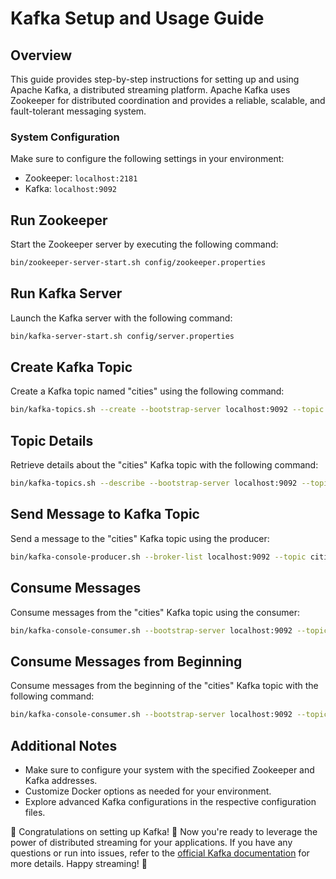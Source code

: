# Kafka Setup and Usage Guide

## Overview
This guide provides step-by-step instructions for setting up and using Apache Kafka, a distributed streaming platform. Apache Kafka uses Zookeeper for distributed coordination and provides a reliable, scalable, and fault-tolerant messaging system.

### System Configuration
Make sure to configure the following settings in your environment:

- Zookeeper: `localhost:2181`
- Kafka: `localhost:9092`


## Run Zookeeper
Start the Zookeeper server by executing the following command:

```bash
bin/zookeeper-server-start.sh config/zookeeper.properties
```

## Run Kafka Server
Launch the Kafka server with the following command:

```bash
bin/kafka-server-start.sh config/server.properties
```

## Create Kafka Topic
Create a Kafka topic named "cities" using the following command:

```bash
bin/kafka-topics.sh --create --bootstrap-server localhost:9092 --topic cities
```

## Topic Details
Retrieve details about the "cities" Kafka topic with the following command:

```bash
bin/kafka-topics.sh --describe --bootstrap-server localhost:9092 --topic cities
```

## Send Message to Kafka Topic
Send a message to the "cities" Kafka topic using the producer:

```bash
bin/kafka-console-producer.sh --broker-list localhost:9092 --topic cities
```

## Consume Messages
Consume messages from the "cities" Kafka topic using the consumer:

```bash
bin/kafka-console-consumer.sh --bootstrap-server localhost:9092 --topic cities
```

## Consume Messages from Beginning
Consume messages from the beginning of the "cities" Kafka topic with the following command:

```bash
bin/kafka-console-consumer.sh --bootstrap-server localhost:9092 --topic cities --from-beginning
```

## Additional Notes

- Make sure to configure your system with the specified Zookeeper and Kafka addresses.
- Customize Docker options as needed for your environment.
- Explore advanced Kafka configurations in the respective configuration files.

🎉 Congratulations on setting up Kafka! 🎉
Now you're ready to leverage the power of distributed streaming for your applications. If you have any questions or run into issues, refer to the [official Kafka documentation](https://kafka.apache.org/documentation/) for more details. Happy streaming! 🚀
